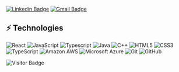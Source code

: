 [![Linkedin Badge](https://img.shields.io/badge/-nileshsk1-blue?style=flat-square&logo=Linkedin&logoColor=white&link=https://www.linkedin.com/in/nileshsk1/)](https://www.linkedin.com/in/nileshsk1/)
[![Gmail Badge](https://img.shields.io/badge/-nileshkamble@gmail.com-c14438?style=flat-square&logo=Gmail&logoColor=white&link=mailto:nileshkamble54321gmail.com)](mailto:nileshkamble54321gmail.com)

## ⚡ Technologies

![React](https://img.shields.io/badge/-React-black?style=flat-square&logo=react)
![JavaScript](https://img.shields.io/badge/-JavaScript-black?style=flat-square&logo=javascript)
![Typescript](https://img.shields.io/badge/-JavaScript-black?style=flat-square&logo=typescript)
![Java](https://img.shields.io/badge/-java-E34A86?style=flat-square&logo=java)
![C++](https://img.shields.io/badge/-C++-00599C?style=flat-square&logo=c)
![HTML5](https://img.shields.io/badge/-HTML5-E34F26?style=flat-square&logo=html5&logoColor=white)
![CSS3](https://img.shields.io/badge/-CSS3-1572B6?style=flat-square&logo=css3)
![TypeScript](https://img.shields.io/badge/-TypeScript-007ACC?style=flat-square&logo=typescript)
![Amazon AWS](https://img.shields.io/badge/Amazon%20AWS-232F3E?style=flat-square&logo=amazon-aws)
![Microsoft Azure](https://img.shields.io/badge/Microsoft%20Azure-232F7E?style=flat-square&logo=microsoft-azure)
![Git](https://img.shields.io/badge/-Git-black?style=flat-square&logo=git)
![GitHub](https://img.shields.io/badge/-GitHub-181717?style=flat-square&logo=github)


![Visitor Badge](https://visitor-badge.laobi.icu/badge?page_id=TheIllustrator1972.TheIllustrator1972)
